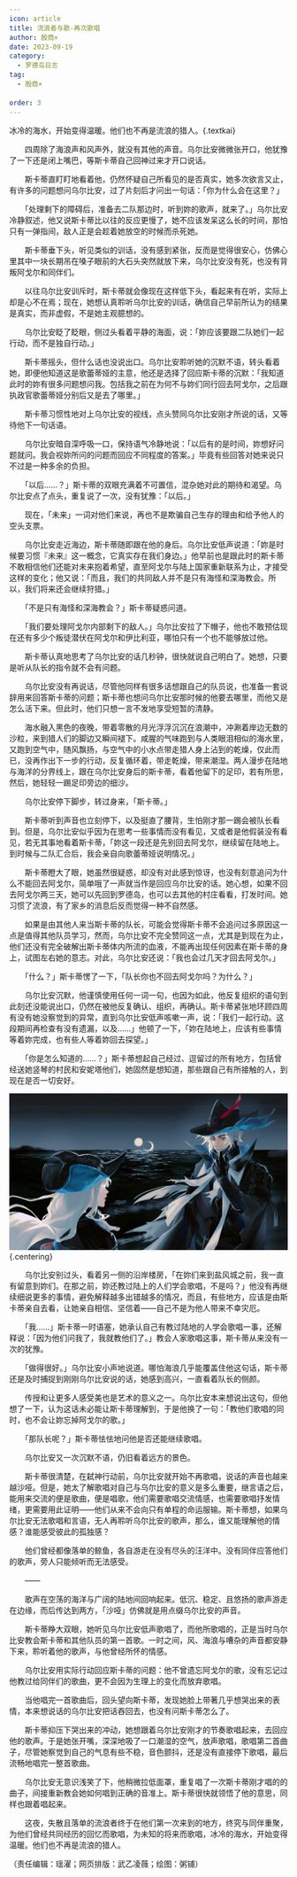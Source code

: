 ```yaml
---
icon: article
title: 流浪者与歌-再次歌唱
author: 殷商×
date: 2023-09-19
category:
  - 罗德岛日志
tag:
  - 殷商×

order: 3
---
```


冰冷的海水，开始变得温暖。他们也不再是流浪的猎人。{.textkai}

<!-- more -->

　　四周除了海浪声和风声外，就没有其他的声音。乌尔比安微微张开口，他犹豫了一下还是闭上嘴巴，等斯卡蒂自己回神过来才开口说话。

　　斯卡蒂直盯盯地看着他，仍然怀疑自己所看见的是否真实，她多次欲言又止，有许多的问题想问乌尔比安，过了片刻后才问出一句话：「你为什么会在这里？」

　　「处理剩下的障碍后，准备去二队那边时，听到妳的歌声，就来了。」乌尔比安冷静叙述，他又说斯卡蒂比以往的反应更慢了，她不应该发呆这么长的时间，那怕只有一弹指间，敌人正是会趁着她放空的时候而杀死她。

　　斯卡蒂垂下头，听见类似的训话，没有感到紧张，反而是觉得很安心，仿佛心里其中一块长期吊在嗓子眼前的大石头突然就放下来，乌尔比安没有死，也没有背叛阿戈尔和同伴们。

　　以往乌尔比安训斥时，斯卡蒂就会像现在这样低下头，看起来有在听，实际上却是心不在焉；现在，她想认真聆听乌尔比安的训话，确信自己早前所认为的结果是真实，而非虚假，不是她主观臆想的。

　　乌尔比安眨了眨眼，侧过头看着平静的海面，说：「妳应该要跟二队她们一起行动，而不是独自行动。」

　　斯卡蒂摇头，但什么话也没说出口。乌尔比安聆听她的沉默不语，转头看着她，即便他知道这是歌蕾蒂娅的主意，他还是选择了回应斯卡蒂的沉默：「我知道此时的妳有很多问题想问我。包括我之前在为何不与妳们同行回去阿戈尔，之后跟执政官歌蕾蒂娅分别后又是去了哪里。」

　　斯卡蒂习惯性地对上乌尔比安的视线，点头赞同乌尔比安刚才所说的话，又等待他下一句话语。

　　乌尔比安暗自深呼吸一口，保持语气冷静地说：「以后有的是时间，妳想好问题就问。我会视妳所问的问题而回应不同程度的答案。」毕竟有些回答对她来说只不过是一种多余的负担。

　　「以后……？」斯卡蒂的双眼充满着不可置信，混杂她对此的期待和渴望。乌尔比安点了点头，重复说了一次，没有犹豫：「以后。」

　　现在，「未来」一词对他们来说，再也不是欺骗自己生存的理由和给予他人的空头支票。

　　乌尔比安走近海边，斯卡蒂随即跟在他的身后。乌尔比安低声说道：「妳是时候要习惯『未来』这一概念，它真实存在我们身边。」他早前也是跟此时的斯卡蒂不敢相信他们还能对未来抱着希望，直至阿戈尔与陆上国家重新联系为止，才接受这样的变化；他又说：「而且，我们的共同敌人并不是只有海怪和深海教会。所以，我们将来还会继续狩猎。」

　　「不是只有海怪和深海教会？」斯卡蒂疑惑问道。

　　「我们要处理阿戈尔内部剩下的敌人。」乌尔比安拉了下帽子，他也不敢预估现在还有多少个叛徒潜伏在阿戈尔和伊比利亚，哪怕只有一个也不能够放过他。

　　斯卡蒂认真地思考了乌尔比安的话几秒钟，很快就说自己明白了。她想，只要是听从队长的指令就不会有问题。

　　乌尔比安没有再说话，尽管他同样有很多话想跟自己的队员说，也准备一套说辞用来回答斯卡蒂的问题；斯卡蒂也想问乌尔比安那时候的他要去哪里，而他又是怎么活下来。但此时，他们只想一言不发地享受短暂的清静。

　　海水融入黑色的夜晚，带着零散的月光浮浮沉沉在浪潮中，冲涮着岸边无数的沙粒，来到猎人们的脚边又瞬间褪下。咸腥的气味跑到与人类眼泪相似的海水里，又跑到空气中，随风飘扬，与空气中的小水点带走猎人身上沾到的乾燥，仅此而已，没再作出下一步的行动，反复循环着，带走乾燥，带来潮湿。两人漫步在陆地与海洋的分界线上，跟在乌尔比安身后的斯卡蒂，看着他留下的足印，若有所思，然后，她轻轻一踢足印旁边的细沙。

　　乌尔比安停下脚步，转过身来，「斯卡蒂。」

　　斯卡蒂听到声音也立刻停下，以及挺直了腰背，生怕刚才那一踢会被队长看到。但是，乌尔比安似乎因为在思考一些事情而没有看见，又或者是他假装没有看见，若无其事地看着斯卡蒂，「妳这一段还是先别回去阿戈尔，继续留在陆地上。到时候与二队汇合后，我会亲自向歌蕾蒂娅说明情况。」

　　斯卡蒂瞪大了眼，她虽然很疑惑，却没有对此感到惊讶，也没有刻意追问为什么不能回去阿戈尔，简单哦了一声就当作是回应乌尔比安的话。她心想，如果不回去阿戈尔两三天，她可以先回到罗德岛，也可以去其他的村庄看看，打发时间。她习惯了流浪，有了家乡的消息后反而觉得一种不自然感。

　　如果是由其他人来当斯卡蒂的队长，可能会觉得斯卡蒂不会追问过多原因这一点是值得其他队员学习，然而，乌尔比安不完全赞同这一点，尤其是到现在为止，他们还没有完全破解出斯卡蒂体内所流的血液，不能再出现任何因素在斯卡蒂的身上，试图左右她的意志。对此，乌尔比安还说：「我也会过几天才回去阿戈尔。」

　　「什么？」斯卡蒂愣了一下，「队长你也不回去阿戈尔吗？为什么？」

　　乌尔比安沉默，他谨慎使用任何一词一句，也因为如此，他反复组织的语句到此刻还没能说出口，仍然在被他反复确认、组织，再确认。斯卡蒂紧张地环顾四周有没有她没察觉到的异常，直到乌尔比安低声咳嗽一声，说：「我们一起行动。这段期间再检查有没有遗漏，以及……」他顿了一下，「妳在陆地上，应该有些事情等着妳完成，也有些人等着妳回去探望。」

　　「你是怎么知道的……？」斯卡蒂想起自己经过、逗留过的所有地方，包括曾经送她竖琴的村民和安妮塔他们，她固然是想知道，那些跟自己有所接触的人，到现在是否一切安好。

![](./res/illustration/文配（粥鋪）.webp) {.centering}

　　乌尔比安别过头，看着另一侧的沿岸楼房，「在妳们来到盐风城之前，我一直有留意到妳们。在那之前，妳还教过陆上的人们学会歌唱，不是吗？」他没有再继续细说更多的事情，避免解释越多出错越多的情况，而且，有些地方，应该是由斯卡蒂亲自去看，让她亲自相信、坚信着——自己不是为他人带来不幸灾厄。

　　「我……」斯卡蒂一时语塞，她承认自己有教过陆地的人学会歌唱一事，还解释说：「因为他们问我了，我就教他们了。」教会人家歌唱这事，斯卡蒂从来没有一次的犹豫。

　　「做得很好。」乌尔比安小声地说道。哪怕海浪几乎能覆盖住他这句话，斯卡蒂还是及时捕捉到刚刚乌尔比安说的话，她感到高兴，一直看着队长的侧颜。

　　传授和让更多人感受美也是艺术的意义之一。乌尔比安本来想说出这句，但他想了一下，认为这话未必能让斯卡蒂理解到，于是他换了一句：「教他们歌唱的同时，也不会让妳忘掉阿戈尔的歌。」

　　「那队长呢？」斯卡蒂怯怯地问他是否还能继续歌唱。

　　乌尔比安又一次沉默不语，仍旧看着远方的景色。

　　斯卡蒂很清楚，在弑神行动前，乌尔比安就开始不再歌唱，说话的声音也越来越沙哑。但是，她太了解歌唱对自己与乌尔比安的意义是多么重要，继言语之后，能用来交流的便是歌曲，便是唱歌，他们需要歌唱交流情感，也需要歌唱抒发情绪，更需要用此证明——他们从来不会向只有单程的命运服输。斯卡蒂想，如果乌尔比安无法歌唱和言语，无人再聆听乌尔比安的歌声，那么，谁又能理解他的情感？谁能感受彼此的孤独感？

　　他们曾经都像落单的鲸鱼，各自游走在没有尽头的汪洋中。没有同伴应答他们的歌声，旁人只能倾听而无法感受。

　　——

　　歌声在空荡的海洋与广阔的陆地间回响起来。低沉、稳定、且悠扬的歌声游走在边缘，而后传达到两方，「沙哑」仿佛就是用点缀乌尔比安的声音。

　　斯卡蒂睁大双眼，她听见乌尔比安低声歌唱了，而他所歌唱的，正是当时乌尔比安教会斯卡蒂和其他队员的第一首歌。一时之间，风、海浪与嘈杂的声音都安静下来，聆听着他的歌声，与他曾经所怀的情感。

　　乌尔比安用实际行动回应斯卡蒂的问题：他不曾遗忘阿戈尔的歌，没有忘记过他教过给同伴们的歌曲，更不会因为生理上的变化而放弃歌唱。

　　当他唱完一首歌曲后，回头望向斯卡蒂，发现她脸上带著几乎想哭出来的表情，本来想说话的乌尔比安把话吞回去，也没有问斯卡蒂怎么了。

　　斯卡蒂抑压下哭出来的冲动，她想跟着乌尔比安刚才的节奏歌唱起来，去回应他的歌声。于是她张开嘴，深深地吸了一口潮湿的空气，放声歌唱，歌唱第二首曲子，尽管她察觉到自己的气息有些不稳，音色颤抖，还是没有直接停下歌唱，最后流畅地唱完一整首歌曲。

　　乌尔比安无意识浅笑了下，他稍微拉低面罩，重复唱了一次斯卡蒂刚才唱的的曲子，间接重新教会她如何唱到正确的音准上。斯卡蒂很快就领悟了他的意思，同样也跟着唱起来。

　　这夜，失散且落单的流浪者终于在他们第一次来到的地方，终究与同伴重聚，为他们曾经共同经历的回忆而歌唱，为未知的将来而歌唱，冰冷的海水，开始变得温暖。他们也不再是流浪的猎人。<eod />

（责任编辑：瑶濯；网页排版：武乙凌薇；绘图：粥铺）

<FakeAds />